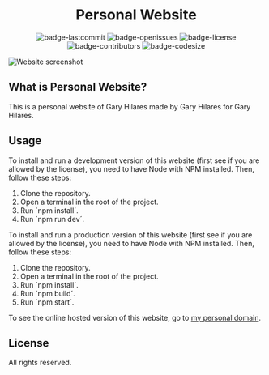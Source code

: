 <h1 align="center">Personal Website</h1>

<p align="center">
<img alt="badge-lastcommit" src="https://img.shields.io/github/last-commit/GaryHilares/Personal-Website?style=for-the-badge">
<img alt="badge-openissues" src="https://img.shields.io/github/issues-raw/GaryHilares/Personal-Website?style=for-the-badge">
<img alt="badge-license" src="https://img.shields.io/github/license/GaryHilares/Personal-Website?style=for-the-badge">
<img alt="badge-contributors" src="https://img.shields.io/github/contributors/GaryHilares/Personal-Website?style=for-the-badge">
<img alt="badge-codesize" src="https://img.shields.io/github/languages/code-size/GaryHilares/Personal-Website?style=for-the-badge">
</p>

![Website screenshot](https://github.com/user-attachments/assets/a17252e0-ff13-48f5-a1cc-ad1607baa595)

## What is Personal Website?
This is a personal website of Gary Hilares made by Gary Hilares for Gary Hilares.

## Usage
To install and run a development version of this website (first see if you are allowed by the license), you need to have Node with NPM installed. Then, follow these steps:
1. Clone the repository.
2. Open a terminal in the root of the project.
3. Run ´npm install´.
4. Run ´npm run dev´.

To install and run a production version of this website (first see if you are allowed by the license), you need to have Node with NPM installed. Then, follow these steps:
1. Clone the repository.
2. Open a terminal in the root of the project.
3. Run ´npm install´.
4. Run ´npm build´.
5. Run ´npm start´.

To see the online hosted version of this website, go to [my personal domain](https://hilares.net).

## License
All rights reserved.
